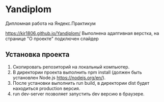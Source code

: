 # Yandiplom
Дипломная работа на Яндекс.Практикум

https://kir1806.github.io/Yandiplom/
Выполнена адаптивная верстка, на странице "О проекте" подключен слайдер

## Установка проекта

1. Скопировать репозиторий на локальный компьютер.
2. В директории проекта выполнить npm install  (должен быть установлен Node.js <https://nodejs.org/en/>).
3. После установки выполнить run build, в директории dist будет находиться production версия.
4. run dev-server позволяет запустить dev версию в браузере.
